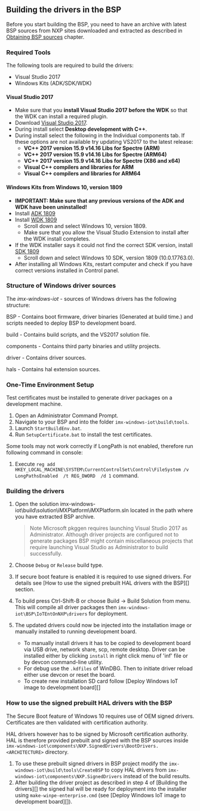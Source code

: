 Building the drivers in the BSP
----
Before you start building the BSP, you need to have an archive with latest BSP sources from NXP sites downloaded and extracted as described in [Obtaining BSP sources](#build-get-src) chapter.

### Required Tools
The following tools are required to build the drivers:
  * Visual Studio 2017
  * Windows Kits (ADK/SDK/WDK)

#### Visual Studio 2017
  * Make sure that you **install Visual Studio 2017 before the WDK** so that the WDK can install a required plugin.
  * Download [Visual Studio 2017](https://docs.microsoft.com/en-us/windows-hardware/drivers/other-wdk-downloads#step-1-install-visual-studio).
  * During install select **Desktop development with C++**.
  * During install select the following in the Individual components tab. If these options are not available try updating VS2017 to the latest release:
      * **VC++ 2017 version 15.9 v14.16 Libs for Spectre (ARM)**
      * **VC++ 2017 version 15.9 v14.16 Libs for Spectre (ARM64)**
      * **VC++ 2017 version 15.9 v14.16 Libs for Spectre (X86 and x64)**
      * **Visual C++ compilers and libraries for ARM**
      * **Visual C++ compilers and libraries for ARM64**

#### Windows Kits from Windows 10, version 1809
  * **IMPORTANT: Make sure that any previous versions of the ADK and WDK have been uninstalled!**
  * Install [ADK 1809](https://developer.microsoft.com/en-us/windows/hardware/windows-assessment-deployment-kit)
  * Install [WDK 1809](https://docs.microsoft.com/en-us/windows-hardware/drivers/other-wdk-downloads)
      * Scroll down and select Windows 10, version 1809.	
      * Make sure that you allow the Visual Studio Extension to install after the WDK install completes.
  * If the WDK installer says it could not find the correct SDK version, install [SDK 1809](https://developer.microsoft.com/en-us/windows/downloads/sdk-archive/)
      * Scroll down and select Windows 10 SDK, version 1809 (10.0.17763.0).
  * After installing all Windows Kits, restart computer and check if you have correct versions installed in Control panel.

### Structure of Windows driver sources

The *imx-windows-iot* - sources of Windows drivers has the following structure:

BSP - Contains boot firmware, driver binaries (Generated at build time.) and scripts needed to deploy BSP to development board.

build - Contains build scripts, and the VS2017 solution file.

components - Contains third party binaries and utility projects.

driver - Contains driver sources.

hals - Contains hal extension sources.

### One-Time Environment Setup
Test certificates must be installed to generate driver packages on a development machine.
 1. Open an Administrator Command Prompt.
 2. Navigate to your BSP and into the folder `imx-windows-iot\build\tools`.
 3. Launch `StartBuildEnv.bat`.
 4. Run `SetupCertificate.bat` to install the test certificates.

Some tools may not work correctly if LongPath is not enabled, therefore run following command in console:
 1. Execute `reg add HKEY_LOCAL_MACHINE\SYSTEM\CurrentControlSet\Control\FileSystem /v LongPathsEnabled  /t REG_DWORD  /d 1` command.

### Building the drivers

 1. Open the solution imx-windows-iot\build\solution\iMXPlatform\iMXPlatform.sln located in the path where you have extracted BSP archive.
 
    > Note Microsoft pkggen requires launching Visual Studio 2017 as Administrator. Although driver projects are configured not to generate packages BSP might contain miscellaneous projects that require launching Visual Studio as Administrator to build successfully.
 2. Choose `Debug` or `Release` build type.
 3. If secure boot feature is enabled it is required to use signed drivers. For details see [How to use the signed prebuilt HAL drivers with the BSP][] section.
 4. To build press Ctrl-Shift-B or choose Build -> Build Solution from menu. This will compile all driver packages then `imx-windows-iot\BSP\IoTEntOnNXP\drivers` for deployment.
 5. The updated drivers could now be injected into the installation image or manually  installed to running development board.
      - To manually install drivers it has to be copied to development board via USB drive, network share, scp, remote desktop.
        Driver can be installed either by clicking `install` in right click menu of 'inf' file or by devcon command-line utility.
      - For debug use the `.kdfiles` of WinDBG. Then to initiate driver reload either use devcon or reset the board.
      - To create new installation SD card follow [Deploy Windows IoT image to development board][]

### How to use the signed prebuilt HAL drivers with the BSP

The Secure Boot feature of Windows 10 requires use of OEM signed drivers. Certificates are then validated with certification authority.

HAL drivers however has to be signed by Microsoft certification authority. HAL is therefore provided prebuilt and signed with the BSP sources inside `imx-windows-iot\components\NXP.SignedDrivers\BootDrivers.<ARCHITECTURE>` directory.

  1. To use these prebuilt signed drivers in BSP project modify the `imx-windows-iot\build\tools\CreateBSP` to copy HAL drivers from `imx-windows-iot\components\NXP.SignedDrivers` instead of the build results.
  2. After building the driver project as described in step 4 of [Building the drivers][] the signed hal will be ready for deployment into the installer using `make-winpe-enterprise.cmd` (see [Deploy Windows IoT image to development board][]).
